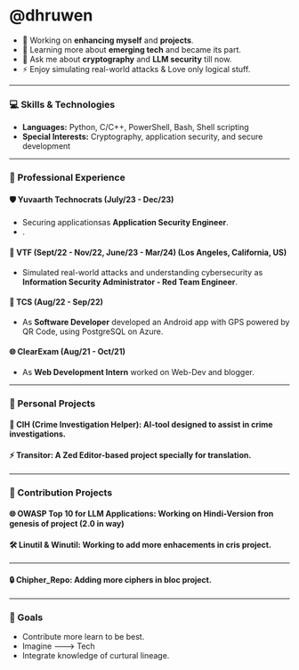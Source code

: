 # @dhruwen

- 🔭 Working on **enhancing myself** and **projects**.
- 🌱 Learning more about **emerging tech** and became its part.
- 💬 Ask me about **cryptography** and **LLM security** till now.
- ⚡ Enjoy simulating real-world attacks & Love only logical stuff.

---

### 💻 Skills & Technologies
- **Languages:** Python, C/C++, PowerShell, Bash, Shell scripting
- **Special Interests:** Cryptography, application security, and secure development

---

### 🚀 Professional Experience

#### 🛡️ **Yuvaarth Technocrats** (July/23 - Dec/23)
- Securing applicationsas **Application Security Engineer**.
- .
  
#### 🔐 **VTF** (Sept/22 - Nov/22, June/23 - Mar/24) (Los Angeles, California, US)
- Simulated real-world attacks and understanding cybersecurity as **Information Security Administrator - Red Team Engineer**.

#### 📱 **TCS** (Aug/22 - Sep/22)
- As **Software Developer** developed an Android app with GPS powered by QR Code, using PostgreSQL on Azure.

#### 🌐 **ClearExam** (Aug/21 - Oct/21)
- As **Web Development Intern** worked on Web-Dev and blogger.

---

### 📂 Personal Projects

#### 🔧 **CIH (Crime Investigation Helper):** AI-tool designed to assist in crime investigations.
#### ⚡ **Transitor:** A Zed Editor-based project specially for translation.
---
### 📂 Contribution Projects
#### 🌐 **OWASP Top 10 for LLM Applications:** Working on Hindi-Version fron genesis of project (2.0 in way)
#### 🛠️ **Linutil & Winutil:** Working to add more enhacements in cris project.
---
#### 🔒 **Chipher_Repo:** Adding more ciphers in bloc project.
---
### 🌱 Goals
- Contribute more learn to be best.
- Imagine ---> Tech
- Integrate knowledge of curtural lineage.

